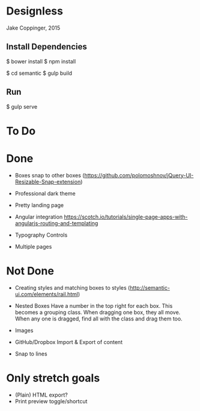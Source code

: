 # Designless
Jake Coppinger, 2015

## Install Dependencies

$ bower install
$ npm install

$ cd semantic
$ gulp build

## Run

$ gulp serve

# To Do

# Done
- Boxes snap to other boxes (https://github.com/polomoshnov/jQuery-UI-Resizable-Snap-extension)
- Professional dark theme
- Pretty landing page
- Angular integration
https://scotch.io/tutorials/single-page-apps-with-angularjs-routing-and-templating

- Typography Controls
- Multiple pages

# Not Done

- Creating styles and matching boxes to styles
(http://semantic-ui.com/elements/rail.html)


- Nested Boxes
Have a number in the top right for each box.
This becomes a grouping class. When dragging one box, they all move.
When any one is dragged, find all with the class and drag them too.

- Images
- GitHub/Dropbox Import & Export of content
- Snap to lines

# Only stretch goals

- (Plain) HTML export?
- Print preview toggle/shortcut